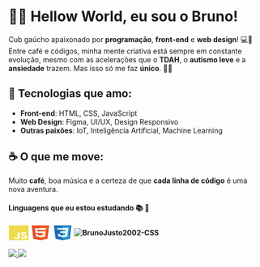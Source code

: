 # 👨‍💻 Hellow World, eu sou o Bruno!

Cub gaúcho apaixonado por **programação**, **front-end** e **web design**! 💻📱  
Entre café e códigos, minha mente criativa está sempre em constante evolução, mesmo com as acelerações que o **TDAH**, o **autismo leve** e a **ansiedade** trazem. Mas isso só me faz **único**. 🧠💙

## 🚀 Tecnologias que amo:
- **Front-end**: HTML, CSS, JavaScript
- **Web Design**: Figma, UI/UX, Design Responsivo
- **Outras paixões**: IoT, Inteligência Artificial, Machine Learning

## ☕ O que me move:
Muito **café**, boa música e a certeza de que **cada linha de código** é uma nova aventura.


 
 <h4> Linguagens que eu estou estudando 📚 📝 <h4>

<div style="display: inline_block">
  <img align="center" alt="BrunoJusto2002-Js" height="30" width="40" src="https://raw.githubusercontent.com/devicons/devicon/master/icons/javascript/javascript-plain.svg">
  <img align="center" alt="BrunoJusto2002-HTML" height="30" width="40" src="https://raw.githubusercontent.com/devicons/devicon/master/icons/html5/html5-original.svg">
  <img align="center" alt="BrunoJusto2002-CSS" height="30" width="40" src="https://raw.githubusercontent.com/devicons/devicon/master/icons/css3/css3-original.svg">
  <img align="center" alt="BrunoJusto2002-CSS" height="30" width="40" src="https://img.icons8.com/color/48/c-programming.png">
</div> <br/> 
 
 <div>
  <a href="https://github.com/BrunoJusto2002">
  <img height="180em" src="https://github-readme-stats.vercel.app/api?username=BrunoJusto2002&show_icons=true&theme=radical&include_all_commits=true&count_private=true"/>
  <img height="130em" src="https://github-readme-stats.vercel.app/api/top-langs/?username=BrunoJusto2002&layout=compact&langs_count=7&theme=radical"/>
</div>
